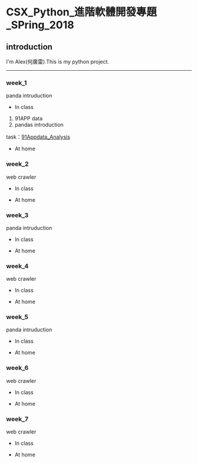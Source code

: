 # CSX_Python_進階軟體開發專題_SPring_2018

## introduction

I'm Alex(何廣雷).This is my python project.

---

### week_1
  panda intruduction
  
  * In class
  1. 91APP data
  2. pandas introduction 
  
  task：[91Appdata_Analysis](https://github.com/KungRayHo/python_project/blob/master/%5Bpython%5D%20week_1/task1.ipynb)
  
  * At home
  
### week_2
  web crawler
  
  * In class
  
  * At home

### week_3
  panda intruduction
  
  * In class
  
  * At home
  
### week_4
  web crawler
  
  * In class
  
  * At home
  
### week_5
  panda intruduction
  
  * In class
  
  * At home
  
### week_6
  web crawler
  
  * In class
  
  * At home
  
 
### week_7
  web crawler
  
  * In class
  
  * At home
